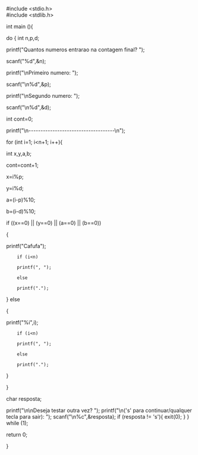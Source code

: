 #include <stdio.h>     
#include <stdlib.h>



int main (){



do {
int n,p,d;

printf("Quantos numeros entrarao na contagem final? ");

scanf("%d",&n);

printf("\nPrimeiro numero: ");

scanf("\n%d",&p);

printf("\nSegundo numero: ");

scanf("\n%d",&d);

int cont=0;



printf("\n------------------------------------\n");





for (int i=1; i<n+1; i++){

int x,y,a,b;



cont=cont+1;

x=i%p;	

y=i%d;

a=(i-p)%10;

b=(i-d)%10;



if ((x==0) || (y==0) || (a==0) || (b==0))

{

printf("Cafufa");

		

		if (i<n)

		printf(", ");

		else

		printf(".");



} else 

{

printf("%i",i);

		if (i<n)

		printf(", ");

		else

		printf(".");

}

}

char resposta;

printf("\n\nDeseja testar outra vez? ");
printf("\n('s' para continuar/qualquer tecla para sair): ");
scanf("\n%c",&resposta);
if (resposta != 's'){
	exit(0);
}
} while (1);




return 0;

}
